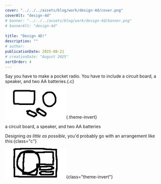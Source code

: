 ```yaml
---
cover: "../../../assets/blog/work/design-4d/cover.png"
coverAlt: "design-4d"
# banner: "../../../assets/blog/work/design-4d/banner.png"
# bannerAlt: "design-4d"

title: "Design 4D!"
description: ""
# author:
publicationDate: 2025-08-21
# creationDate: "August 2025"
sortOrder: 4
---
```


Say you have to make a pocket radio. You have to include a circuit board, a speaker, and two AA batteries.{.c}

![](../../../assets/blog/work/design-4d/light.png){.theme-invert}

<p class="small muted c">a circuit board, a speaker, and two AA batteries</p>

Designing *as little as possible*, you'd probably go with an arrangement like this:{class="c"}

![](../../../assets/blog/work/design-4d/arrange-light.png){class="theme-invert"}
<style>
  body:not(.theme-light) img.theme-invert {
    filter: invert(1) hue-rotate(180deg);
  }
</style>